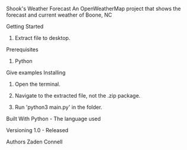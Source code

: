 Shook's Weather Forecast
   An OpenWeatherMap project that shows the forecast and current weather of Boone, NC

Getting Started
   1. Extract file to desktop.

Prerequisites
   1. Python

Give examples
Installing
   1. Open the terminal.

   2. Navigate to the extracted file, not the .zip package.

   3. Run 'python3 main.py' in the folder.


Built With
   Python - The language used

Versioning
   1.0 - Released

Authors
   Zaden Connell


